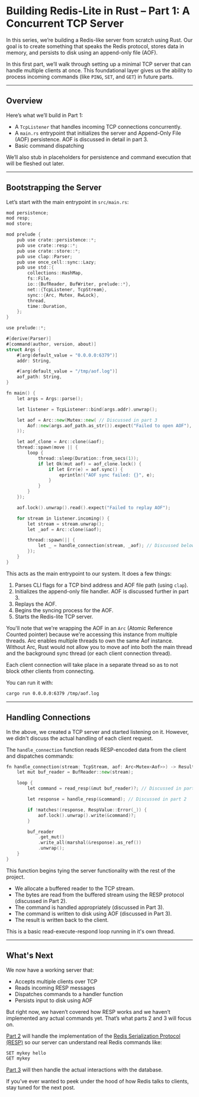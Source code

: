 # Building Redis-Lite in Rust – Part 1: A Concurrent TCP Server

In this series, we’re building a Redis-like server from scratch using Rust.
Our goal is to create something that speaks the Redis protocol,
stores data in memory, and persists to disk using an append-only file (AOF).

In this first part, we’ll walk through setting up a minimal TCP server
that can handle multiple clients at once. This foundational layer gives
us the ability to process incoming commands
(like `PING`, `SET`, and `GET`) in future parts.

---

## Overview

Here’s what we’ll build in Part 1:

- A `TcpListener` that handles incoming TCP connections concurrently.
- A `main.rs` entrypoint that initializes the server and Append-Only File
  (AOF) persistence. AOF is discussed in detail in part 3.
- Basic command dispatching

We’ll also stub in placeholders for persistence and command execution that
will be fleshed out later.

---

## Bootstrapping the Server

Let’s start with the main entrypoint in `src/main.rs`:

```go
mod persistence;
mod resp;
mod store;

mod prelude {
    pub use crate::persistence::*;
    pub use crate::resp::*;
    pub use crate::store::*;
    pub use clap::Parser;
    pub use once_cell::sync::Lazy;
    pub use std::{
        collections::HashMap,
        fs::File,
        io::{BufReader, BufWriter, prelude::*},
        net::{TcpListener, TcpStream},
        sync::{Arc, Mutex, RwLock},
        thread,
        time::Duration,
    };
}

use prelude::*;

#[derive(Parser)]
#[command(author, version, about)]
struct Args {
    #[arg(default_value = "0.0.0.0:6379")]
    addr: String,

    #[arg(default_value = "/tmp/aof.log")]
    aof_path: String,
}

fn main() {
    let args = Args::parse();

    let listener = TcpListener::bind(args.addr).unwrap();

    let aof = Arc::new(Mutex::new( // Discussed in part 3
        Aof::new(args.aof_path.as_str()).expect("Failed to open AOF"),
    ));

    let aof_clone = Arc::clone(&aof);
    thread::spawn(move || {
        loop {
            thread::sleep(Duration::from_secs(1));
            if let Ok(mut aof) = aof_clone.lock() {
                if let Err(e) = aof.sync() {
                    eprintln!("AOF sync failed: {}", e);
                }
            }
        }
    });

    aof.lock().unwrap().read().expect("Failed to replay AOF");

    for stream in listener.incoming() {
        let stream = stream.unwrap();
        let _aof = Arc::clone(&aof);

        thread::spawn(|| {
            let _ = handle_connection(stream, _aof); // Discussed below
        });
    }
}
```

This acts as the main entrypoint to our system. It does a few things:

1. Parses CLI flags for a TCP bind address and AOF file path (using `clap`).
1. Initializes the append-only file handler. AOF is discussed further in part 3.
1. Replays the AOF.
1. Begins the syncing process for the AOF.
1. Starts the Redis-lite TCP server.

You'll note that we're wrapping the AOF in an `Arc`
(Atomic Reference Counted pointer) because we're accessing this
instance from multiple threads.
Arc enables multiple threads to own the same Aof instance.
Without Arc, Rust would not allow you to move aof into both the main thread
and the background sync thread (or each client connection thread).

Each client connection will take place in a separate thread so as to not
block other clients from connecting.

You can run it with:

```bash
cargo run 0.0.0.0:6379 /tmp/aof.log
```

---

## Handling Connections

In the above, we created a TCP server and started listening on it.
However, we didn't discuss the actual handling of each client request.

The `handle_connection` function reads RESP-encoded data from the client
and dispatches commands:

```go
fn handle_connection(stream: TcpStream, aof: Arc<Mutex<Aof>>) -> Result<(), std::io::Error> {
    let mut buf_reader = BufReader::new(stream);

    loop {
        let command = read_resp(&mut buf_reader)?; // Discussed in part 2

        let response = handle_resp(&command); // Discussed in part 2

        if !matches!(response, RespValue::Error(_)) {
            aof.lock().unwrap().write(&command)?;
        }

        buf_reader
            .get_mut()
            .write_all(marshal(&response).as_ref())
            .unwrap();
    }
}
```

This function begins tying the server functionality with the rest of the project.

- We allocate a buffered reader to the TCP stream.
- The bytes are read from the buffered stream using the RESP protocol
  (discussed in Part 2).
- The command is handled appropriately (discussed in Part 3).
- The command is written to disk using AOF (discussed in Part 3).
- The result is written back to the client.

This is a basic read-execute-respond loop running in it's own thread.

---

## What's Next

We now have a working server that:

- Accepts multiple clients over TCP
- Reads incoming RESP messages
- Dispatches commands to a handler function
- Persists input to disk using AOF

But right now, we haven’t covered how RESP works and we haven’t
implemented any actual commands yet.
That’s what parts 2 and 3 will focus on.

[Part 2](./part2_resp.md)
will handle the implementation of the
[Redis Serialization Protocol (RESP)](https://redis.io/docs/latest/develop/reference/protocol-spec/)
so our server can understand real Redis commands like:

```txt
SET mykey hello
GET mykey
```

[Part 3](./part3_database.md)
will then handle the actual interactions with the database.

If you’ve ever wanted to peek under the hood of how Redis talks to
clients, stay tuned for the next post.
